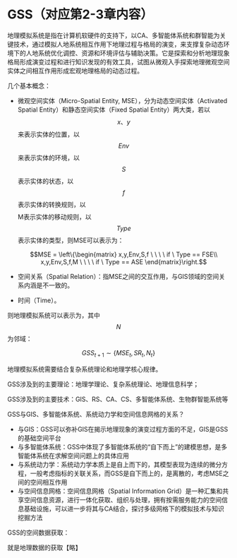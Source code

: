 # GSS（对应第2-3章内容）

地理模拟系统是指在计算机软硬件的支持下，以CA、多智能体系统和群智能为关键技术，通过模拟人地系统相互作用下地理过程与格局的演变，来支撑复杂动态环境下的人地系统优化调控、资源和环境评估与辅助决策。它是探索和分析地理现象格局形成演变过程和进行知识发现的有效工具，试图从微观入手探索地理微观空间实体之间相互作用形成宏观地理格局的动态过程。

几个基本概念：

+ 微观空间实体（Micro-Spatial  Entity, MSE），分为动态空间实体（Activated Spatial Entity）和静态空间实体（Fixed Spatial Entity）两大类，若以$$x、y$$来表示实体的位置，以$$Env$$来表示实体的环境，以$$S$$表示实体的状态，以$$f$$表示实体的转换规则，以$$$$M表示实体的移动规则，以$$Type$$表示实体的类型，则MSE可以表示为：
  
  $$MSE = \left\{\begin{matrix}
  x,y,Env,S,f \ \ \ \ if \  Type == FSE\\
  x,y,Env,S,f,M \ \ \ \ if \  Type == ASE
  \end{matrix}\right.$$
+ 空间关系（Spatial Relation）：指MSE之间的交互作用，与GIS领域的空间关系内涵是不一致的。
+ 时间（Time）。

则地理模拟系统可以表示为，其中$$N$$为邻域：

$$GSS_{t+1} \sim \{MSE_t, SR_t, N_t\}$$

地理模拟系统需要结合复杂系统理论和地理学核心规律。

GSS涉及到的主要理论：地理学理论、复杂系统理论、地理信息科学；

GSS涉及到的主要技术：GIS、RS、CA、CS、多智能体系统、生物群智能系统等

GSS与GIS、多智能体系统、系统动力学和空间信息网格的关系？

+ 与GIS：GSS可以弥补GIS在揭示地理现象的演变过程方面的不足，GIS是GSS的基础空间平台
+ 与多智能体系统：GSS中体现了多智能体系统的“自下而上”的建模思想，是多智能体系统在求解空间问题上的具体应用
+ 与系统动力学：系统动力学本质上是自上而下的，其模型表现为连续的微分方程，一般考虑指标的关联关系，而GSS是自下而上的，是离散的，考虑MSE之间的空间相互作用
+ 与空间信息网格：空间信息网格（Spatial Information Grid）是一种汇集和共享空间信息资源，进行一体化获取、组织与处理，拥有按需服务能力的空间信息基础设施，可以进一步将其与CA结合，探讨多级网格下的模拟技术与知识挖掘方法

GSS的空间数据获取：

就是地理数据的获取【略】
